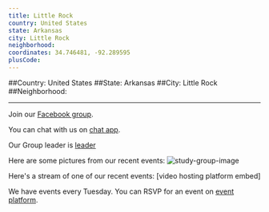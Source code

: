 ```yaml
---
title: Little Rock
country: United States
state: Arkansas
city: Little Rock
neighborhood: 
coordinates: 34.746481, -92.289595
plusCode:
---
```


##Country: United States
##State: Arkansas
##City: Little Rock
##Neighborhood: 
*****
Join our [Facebook group](https://www.facebook.com/groups/free.code.camp.little.rock).

You can chat with us on [chat app]().

Our Group leader is [leader]()

Here are some pictures from our recent events:
![study-group-image]()

Here's a stream of one of our recent events:
[video hosting platform embed]

We have events every Tuesday. You can RSVP for an event on [event platform]().
